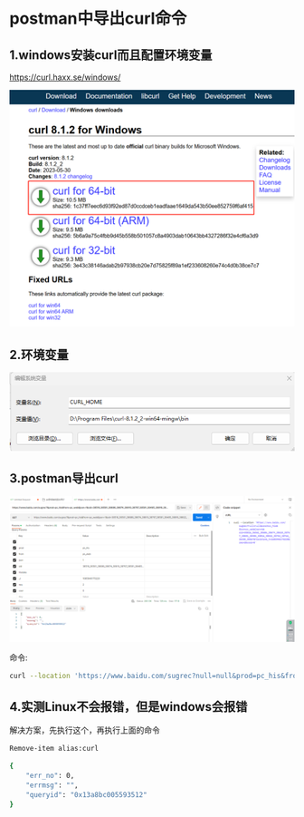 # postman中导出curl命令

## 1.windows安装curl而且配置环境变量

https://curl.haxx.se/windows/

![curl下载地址.png](pic/curl下载地址.png)

## 2.环境变量

![curl_home.png](pic/curl_home.png)

## 3.postman导出curl

![curl.png](pic/curl.png)

命令:

```sh
curl --location 'https://www.baidu.com/sugrec?null=null&prod=pc_his&from=pc_web&json=1&sid=38516_36561_38686_38674_38610_38767_38581_38485_38816_38822_38752_38765_26350_38567&hisdata=&_t=1685946175220&req=2&csor=0'
```

## 4.实测Linux不会报错，但是windows会报错

解决方案，先执行这个，再执行上面的命令

```sh
Remove-item alias:curl
```

```sh
{
    "err_no": 0,
    "errmsg": "",
    "queryid": "0x13a8bc005593512"
}
```





